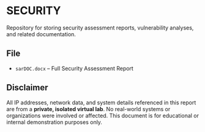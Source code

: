 # SECURITY
Repository for storing security assessment reports, vulnerability analyses, and related documentation.
## File
- `sarDOC.docx` – Full Security Assessment Report

## Disclaimer
All IP addresses, network data, and system details referenced in this report are from a **private, isolated virtual lab**. No real-world systems or organizations were involved or affected. This document is for educational or internal demonstration purposes only.
